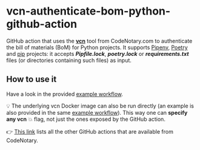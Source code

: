 # vcn-authenticate-bom-python-github-action

GitHub action that uses the **[vcn](https://github.com/codenotary/vcn)** tool from CodeNotary.com to authenticate the bill of materials (BoM) for Python projects. It supports [Pipenv](https://pipenv.pypa.io), [Poetry](https://python-poetry.org) and [pip](https://pypi.org/project/pip/) projects: it accepts _**Pipfile.lock**_, _**poetry.lock**_ or _**requirements.txt**_ files (or directories containing such files) as input.

## How to use it

Have a look in the provided [example workflow](.github/workflows/example.yml).

:bulb: The underlying vcn Docker image can also be run directly (an example is also provided in the same [example workflow](.github/workflows/example.yml)). This way one can **specify any vcn** :boom: flag, not just the ones exposed by the GitHub action.

👉 [This link](https://github.com/marketplace?type=actions&query=publisher%3Acodenotary+) lists all the other GitHub actions that are available from CodeNotary.
